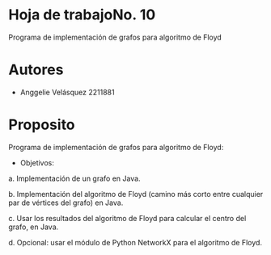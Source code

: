 # Hoja de trabajoNo. 10
 Programa de implementación de grafos para algoritmo de Floyd
# Autores
 - Anggelie Velásquez 2211881
# Proposito
 Programa de implementación de grafos para algoritmo de Floyd:
* Objetivos:
  
a. Implementación de un grafo en Java.

b. Implementación del algoritmo de Floyd (camino más corto entre cualquier par de vértices del grafo) en Java.

c. Usar los resultados del algoritmo de Floyd para calcular el centro del grafo, en Java.

d. Opcional: usar el módulo de Python NetworkX para el algoritmo de Floyd.

